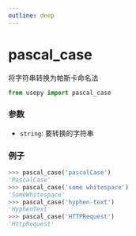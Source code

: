 ```yaml
---
outline: deep
---
```


# pascal_case
将字符串转换为帕斯卡命名法

```python
from usepy import pascal_case
```

### 参数

- `string`: 要转换的字符串

### 例子

```python
>>> pascal_case('pascalCase')
'PascalCase'
>>> pascal_case('some whitespace')
'SomeWhitespace'
>>> pascal_case('hyphen-text')
'HyphenText'
>>> pascal_case('HTTPRequest')
'HttpRequest'
```
